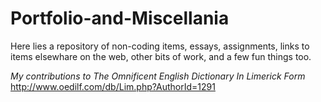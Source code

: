 # Portfolio-and-Miscellania


Here lies a repository of non-coding items, essays, assignments, links to items elsewhare on the web, other bits of work, and a few fun things too.

*My contributions to The Omnificent English Dictionary In Limerick Form* <br>
http://www.oedilf.com/db/Lim.php?AuthorId=1291

